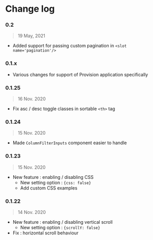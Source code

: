 # Change log

### **0.2**

> 19 May, 2021

-   Added support for passing custom pagination in `<slot name='pagination'/>`

### **0.1.x**

-   Various changes for support of Provision application specifically

### **0.1.25**

> 16 Nov. 2020

-   Fix asc / desc toggle classes in sortable `<th>` tag

### **0.1.24**

> 15 Nov. 2020

-   Made `ColumnFilterInputs` component easier to handle

### **0.1.23**

> 15 Nov. 2020

-   New feature : enabling / disabling CSS
    -   New setting option : `{css: false}`
    -   Add custom CSS examples

### **0.1.22**

> 14 Nov. 2020

-   New feature : enabling / disabling vertical scroll
    -   New setting option : `{scrollY: false}`
-   Fix : horizontal scroll behaviour

